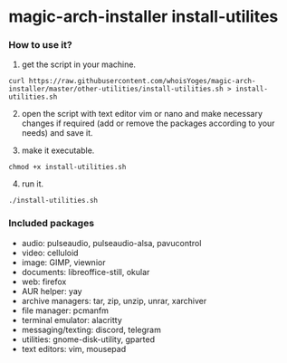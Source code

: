 # magic-arch-installer install-utilites

### How to use it?
1. get the script in your machine.
```
curl https://raw.githubusercontent.com/whoisYoges/magic-arch-installer/master/other-utilities/install-utilities.sh > install-utilities.sh
```
2. open the script with text editor vim or nano and make necessary changes if required (add or remove the packages according to your needs) and save it.

3. make it executable.
```
chmod +x install-utilities.sh
```
4. run it.
```
./install-utilities.sh
```


### Included packages
- audio: pulseaudio, pulseaudio-alsa, pavucontrol
- video: celluloid
- image: GIMP, viewnior
- documents: libreoffice-still, okular
- web: firefox
- AUR helper: yay
- archive managers: tar, zip, unzip, unrar, xarchiver
- file manager: pcmanfm
- terminal emulator: alacritty
- messaging/texting: discord, telegram
- utilities: gnome-disk-utility, gparted 
- text editors: vim, mousepad
